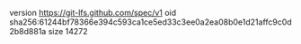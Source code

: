 version https://git-lfs.github.com/spec/v1
oid sha256:61244bf78366e394c593ca1ce5ed33c3ee0a2ea08b0e1d21affc9c0d2b8d881a
size 14272

